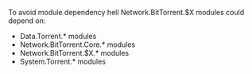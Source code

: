 To avoid module dependency hell Network.BitTorrent.$X modules could
depend on:

* Data.Torrent.* modules
* Network.BitTorrent.Core.* modules
* Network.BitTorrent.$X.* modules
* System.Torrent.* modules
